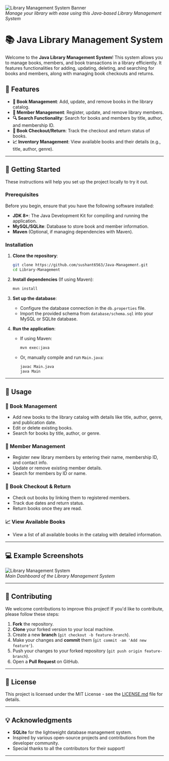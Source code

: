 ![Library Management System Banner](https://via.placeholder.com/1500x400.png?text=Java+Library+Management+System)  
*Manage your library with ease using this Java-based Library Management System*

# 📚 Java Library Management System

Welcome to the **Java Library Management System**! This system allows you to manage books, members, and book transactions in a library efficiently. It features functionalities for adding, updating, deleting, and searching for books and members, along with managing book checkouts and returns.

## 🔧 Features

- **📖 Book Management**: Add, update, and remove books in the library catalog.
- **👥 Member Management**: Register, update, and remove library members.
- **🔍 Search Functionality**: Search for books and members by title, author, and membership ID.
- **📅 Book Checkout/Return**: Track the checkout and return status of books.
- **📈 Inventory Management**: View available books and their details (e.g., title, author, genre).

---

## 🚀 Getting Started

These instructions will help you set up the project locally to try it out.

### Prerequisites

Before you begin, ensure that you have the following software installed:

- **JDK 8+**: The Java Development Kit for compiling and running the application.
- **MySQL/SQLite**: Database to store book and member information.
- **Maven** (Optional, if managing dependencies with Maven).

### Installation

1. **Clone the repository**:
    ```bash
    git clone https://github.com/sushant6563/Java-Management.git
    cd Library-Management
    ```

2. **Install dependencies** (If using Maven):
    ```bash
    mvn install
    ```

3. **Set up the database**:
    - Configure the database connection in the `db.properties` file.
    - Import the provided schema from `database/schema.sql` into your MySQL or SQLite database.

4. **Run the application**:
    - If using Maven:
      ```bash
      mvn exec:java
      ```
    - Or, manually compile and run `Main.java`:
      ```bash
      javac Main.java
      java Main
      ```

---

## 📘 Usage

### 📖 Book Management

- Add new books to the library catalog with details like title, author, genre, and publication date.
- Edit or delete existing books.
- Search for books by title, author, or genre.

### 👥 Member Management

- Register new library members by entering their name, membership ID, and contact info.
- Update or remove existing member details.
- Search for members by ID or name.

### 📅 Book Checkout & Return

- Check out books by linking them to registered members.
- Track due dates and return status.
- Return books once they are read.

### 📈 View Available Books

- View a list of all available books in the catalog with detailed information.

---

## 💻 Example Screenshots

![Library Management System](https://via.placeholder.com/800x400.png?text=Screenshot+1)  
*Main Dashboard of the Library Management System*

---

## 🌱 Contributing

We welcome contributions to improve this project! If you'd like to contribute, please follow these steps:

1. **Fork** the repository.
2. **Clone** your forked version to your local machine.
3. Create a new **branch** (`git checkout -b feature-branch`).
4. Make your changes and **commit** them (`git commit -am 'Add new feature'`).
5. Push your changes to your forked repository (`git push origin feature-branch`).
6. Open a **Pull Request** on GitHub.

---

## 📝 License

This project is licensed under the MIT License - see the [LICENSE.md](LICENSE.md) file for details.

---

## 💡 Acknowledgments

- **SQLite** for the lightweight database management system.
- Inspired by various open-source projects and contributions from the developer community.
- Special thanks to all the contributors for their support!

---


